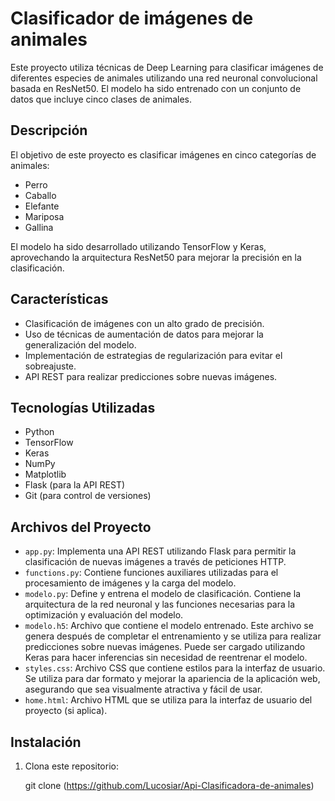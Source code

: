 # Clasificador de imágenes de animales

Este proyecto utiliza técnicas de Deep Learning para clasificar imágenes de diferentes especies de animales utilizando una red neuronal convolucional basada en ResNet50. 
El modelo ha sido entrenado con un conjunto de datos que incluye cinco clases de animales.

## Descripción

El objetivo de este proyecto es clasificar imágenes en cinco categorías de animales: 
- Perro
- Caballo
- Elefante
- Mariposa
- Gallina

El modelo ha sido desarrollado utilizando TensorFlow y Keras, aprovechando la arquitectura ResNet50 para mejorar la precisión en la clasificación.

## Características

- Clasificación de imágenes con un alto grado de precisión.
- Uso de técnicas de aumentación de datos para mejorar la generalización del modelo.
- Implementación de estrategias de regularización para evitar el sobreajuste.
- API REST para realizar predicciones sobre nuevas imágenes.

## Tecnologías Utilizadas

- Python
- TensorFlow
- Keras
- NumPy
- Matplotlib
- Flask (para la API REST)
- Git (para control de versiones)

## Archivos del Proyecto

- `app.py`: Implementa una API REST utilizando Flask para permitir la clasificación de nuevas imágenes a través de peticiones HTTP.
- `functions.py`: Contiene funciones auxiliares utilizadas para el procesamiento de imágenes y la carga del modelo.
- `modelo.py`: Define y entrena el modelo de clasificación. Contiene la arquitectura de la red neuronal y las funciones necesarias para la optimización y evaluación del modelo.
- `modelo.h5`: Archivo que contiene el modelo entrenado. Este archivo se genera después de completar el entrenamiento y se utiliza para realizar predicciones sobre nuevas imágenes. Puede ser cargado utilizando Keras para hacer inferencias sin necesidad de reentrenar el modelo.
- `styles.css`: Archivo CSS que contiene estilos para la interfaz de usuario. Se utiliza para dar formato y mejorar la apariencia de la aplicación web, asegurando que sea visualmente atractiva y fácil de usar.
- `home.html`: Archivo HTML que se utiliza para la interfaz de usuario del proyecto (si aplica).

## Instalación

1. Clona este repositorio:

   git clone (https://github.com/Lucosiar/Api-Clasificadora-de-animales)
